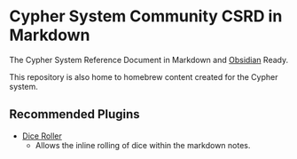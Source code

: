 # Cypher System Community CSRD in Markdown

The Cypher System Reference Document in Markdown and [Obsidian](https://obsidian.md/) Ready.

This repository is also home to homebrew content created for the Cypher system.

## Recommended Plugins

- [Dice Roller](https://github.com/javalent/dice-roller)
	- Allows the inline rolling of dice within the markdown notes. 

